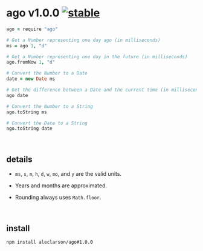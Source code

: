 
# ago v1.0.0 [![stable](http://badges.github.io/stability-badges/dist/stable.svg)](http://github.com/badges/stability-badges)

```coffee
ago = require "ago"

# Get a Number representing one day ago (in milliseconds)
ms = ago 1, "d"

# Get a Number representing one day in the future (in milliseconds)
ago.fromNow 1, "d"

# Convert the Number to a Date
date = new Date ms

# Get the difference between a Date and the current time (in milliseconds)
ago date

# Convert the Number to a String
ago.toString ms

# Convert the Date to a String
ago.toString date
```

&nbsp;

## details

- `ms`, `s`, `m`, `h`, `d`, `w`, `mo`, and `y` are the valid units.

- Years and months are approximated.

- Rounding always uses `Math.floor`.

&nbsp;

## install

```sh
npm install aleclarson/ago#1.0.0
```
